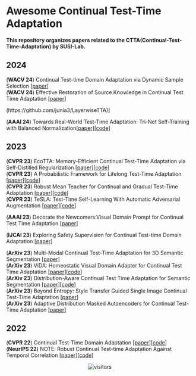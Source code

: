 # Awesome Continual Test-Time Adaptation
**This repository organizes papers related to the CTTA(Continual-Test-Time-Adaptation) by SUSI-Lab.**


## 2024

(**WACV 24**) Continual Test-time Domain Adaptation via Dynamic Sample Selection [[paper](https://openaccess.thecvf.com/content/WACV2024/papers/Wang_Continual_Test-Time_Domain_Adaptation_via_Dynamic_Sample_Selection_WACV_2024_paper.pdf)]  
(**WACV 24**) Effective Restoration of Source Knowledge in Continual Test Time Adaptation [[paper](https://openaccess.thecvf.com/content/WACV2024/html/Niloy_Effective_Restoration_of_Source_Knowledge_in_Continual_Test_Time_Adaptation_WACV_2024_paper.html)]  
<!-- (**WACV 24**) pSTarC: Pseudo Source Guided Target Clustering for Fully Test-Time Adaptation [[paper](https://openaccess.thecvf.com/content/WACV2024/papers/Sreenivas_pSTarC_Pseudo_Source_Guided_Target_Clustering_for_Fully_Test-Time_Adaptation_WACV_2024_paper.pdf)]  -->
<!-- (**WACV 24**) Layer-wise Auto-Weighting for Non-Stationary Test-Time Adaptation [[paper](https://openaccess.thecvf.com/content/WACV2024/html/Park_Layer-Wise_Auto-Weighting_for_Non-Stationary_Test-Time_Adaptation_WACV_2024_paper.html)][[code] -->(https://github.com/junia3/LayerwiseTTA)]  
<!-- (**WACV 24**) Universal Test-time Adaptation through Weight Ensembling, Diversity Weighting,
and Prior Correction [[paper](https://openaccess.thecvf.com/content/WACV2024/papers/Marsden_Universal_Test-Time_Adaptation_Through_Weight_Ensembling_Diversity_Weighting_and_Prior_WACV_2024_paper.pdf)][[code](https://github.com/mariodoebler/test-time-adaptation)] -->


<!-- (**ICLR 24**) Active Test-Time Adaptation: Theoretical Analyses and An Algorithm [[paper](https://openreview.net/pdf?id=YHUGlwTzFB)]  -->

(**AAAI 24**) Towards Real-World Test-Time Adaptation: Tri-Net Self-Training with Balanced Normalization[[paper](https://arxiv.org/pdf/2309.14949.pdf)][[code](https://github.com/Gorilla-Lab-SCUT/TRIBE)]



## 2023

(**CVPR 23**) EcoTTA: Memory-Efficient Continual Test-Time Adaptation via Self-Distilled Regularization  [[paper](https://arxiv.org/pdf/2303.01904.pdf)][[code](https://github.com/Lily-Le/EcoTTA)]  
(**CVPR 23**) A Probabilistic Framework for Lifelong Test-Time Adaptation  [[paper](https://arxiv.org/pdf/2212.09713.pdf)][[code](https://github.com/dhanajitb/petal)]  
(**CVPR 23**) Robust Mean Teacher for Continual and Gradual Test-Time Adaptation  [[paper](https://arxiv.org/pdf/2211.13081.pdf)][[code](https://github.com/mariodoebler/test-time-adaptation)]  
(**CVPR 23**) TeSLA: Test-Time Self-Learning With Automatic Adversarial Augmentation  [[paper](https://openaccess.thecvf.com/content/CVPR2023/papers/Tomar_TeSLA_Test-Time_Self-Learning_With_Automatic_Adversarial_Augmentation_CVPR_2023_paper.pdf)][[code](https://github.com/devavratTomar/TeSLA)]


(**AAAI 23**) Decorate the Newcomers:Visual Domain Prompt for Continual Test Time Adaptation  [[paper](https://arxiv.org/pdf/2212.04145.pdf)]   

(**IJCAI 23**) Exploring Safety Supervision for Continual Test-time Domain Adaptation  [[paper](https://www.ijcai.org/proceedings/2023/0183.pdf)]  
 
(**ArXiv 23**) Multi-Modal Continual Test-Time Adaptation for 3D Semantic Segmentation  [[paper](https://arxiv.org/pdf/2303.10457.pdf)]  
(**ArXiv 23**) ViDA: Homeostatic Visual Domain Adapter for Continual Test Time Adaptation  [[paper](https://arxiv.org/pdf/2306.04344.pdf)][[code](https://github.com/Yangsenqiao/vida)]  
(**ArXiv 23**) Distribution-Aware Continual Test Time Adaptation for Semantic Segmentation  [[paper](https://arxiv.org/pdf/2309.13604.pdf)][[code](https://arxiv.org/pdf/2309.13604.pdf)]  
(**ArXiv 23**) Beyond Entropy: Style Transfer Guided Single Image Continual Test-Time Adaptation  [[paper](https://arxiv.org/pdf/2311.18270.pdf)]  
(**ArXiv 23**) Adaptive Distribution Masked Autoencoders for Continual Test-Time Adaptation  [[paper](https://arxiv.org/pdf/2312.12480.pdf)]  

## 2022

(**CVPR 22**) Continual Test-Time Domain Adaptation [[paper](https://arxiv.org/pdf/2203.13591.pdf)][[code](https://github.com/qinenergy/cotta)]  
(**NeurIPS 22**) NOTE: Robust Continual Test-time Adaptation Against Temporal Correlation  [[paper](https://arxiv.org/pdf/2208.05117.pdf)][[code](https://github.com/TaesikGong/NOTE)]  

<div align="center">

![visitors](https://visitor-badge.laobi.icu/badge?page_id=SUSI-Lab.750121247&left_color=green&right_color=red)

</div>
